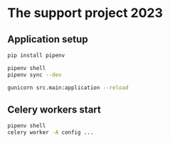# The support project 2023


## Application setup
```bash
pip install pipenv

pipenv shell
pipenv sync --dev

gunicorn src.main:application --reload
```

## Celery workers start

```bash
pipenv shell
celery worker -A config ...
```